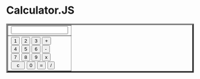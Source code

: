 # Calculator.JS

<FORM NAME = "Calculator">
  
<TABLE BORDER = 4>
<TR>
<TD>
<INPUT TYPE = "text"   name = "Input" Size = "16">
<br>
</TD>
</TR>
<TR>
<TD>
<INPUT TYPE = "button" name = "one"   value = "1" onClick = "Calc.Input.value += '1'">
<INPUT TYPE = "button" name = "two"   value = "2" onCLick = "Calc.Input.value += '2'">
<INPUT TYPE = "button" name = "three" value = "3" onClick = "Calc.Input.value += '3'">
<INPUT TYPE = "button" name = "plus"  value = "+" onClick = "Calc.Input.value += ' + '">
<br>
<INPUT TYPE = "button" name = "four"  value = "4" onClick = "Calc.Input.value += '4'">
<INPUT TYPE = "button" name = "five"  value = "5" onCLick = "Calc.Input.value += '5'">
<INPUT TYPE = "button" name = "six"   value = "6" onClick = "Calc.Input.value += '6'">
<INPUT TYPE = "button" name = "minus" value = "-" onClick = "Calc.Input.value += ' - '">
<br>
<INPUT TYPE = "button" name = "seven" value = "7" onClick = "Calc.Input.value += '7'">
<INPUT TYPE = "button" name = "eight" value = "8" onCLick = "Calc.Input.value += '8'">
<INPUT TYPE = "button" name = "nine"  value = "9" onClick = "Calc.Input.value += '9'">
<INPUT TYPE = "button" name = "times" value = "x" onClick = "Calc.Input.value += ' * '">
<br>
<INPUT TYPE = "button" name = "clear" value = "  c  " onClick = "Calc.Input.value = ''">
<INPUT TYPE = "button" name = "zero"  value = "0" onClick = "Calc.Input.value += '0'">
<INPUT TYPE = "button" name = "enter" value = "=" onClick = "Calc.Input.value = eval(Calc.Input.value)">
<INPUT TYPE = "button" name = "div"   value = "/" onClick = "Calc.Input.value += ' / '">
<br>
</TD>
</TR>
</TABLE>
</FORM>

